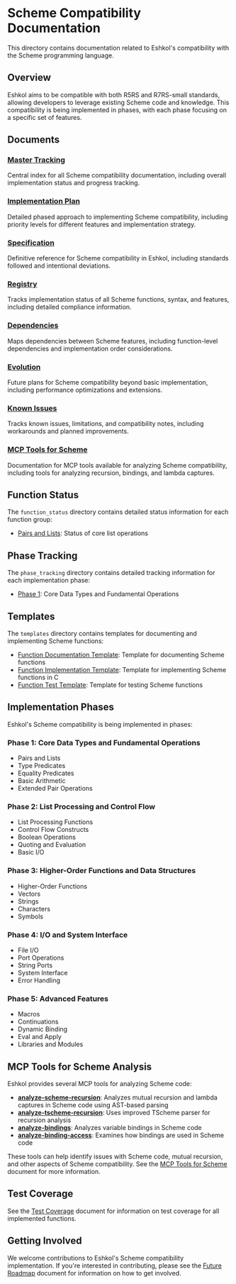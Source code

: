 # Scheme Compatibility Documentation

This directory contains documentation related to Eshkol's compatibility with the Scheme programming language.

## Overview

Eshkol aims to be compatible with both R5RS and R7RS-small standards, allowing developers to leverage existing Scheme code and knowledge. This compatibility is being implemented in phases, with each phase focusing on a specific set of features.

## Documents

### [Master Tracking](MASTER_TRACKING.md)
Central index for all Scheme compatibility documentation, including overall implementation status and progress tracking.

### [Implementation Plan](IMPLEMENTATION_PLAN.md)
Detailed phased approach to implementing Scheme compatibility, including priority levels for different features and implementation strategy.

### [Specification](SPECIFICATION.md)
Definitive reference for Scheme compatibility in Eshkol, including standards followed and intentional deviations.

### [Registry](REGISTRY.md)
Tracks implementation status of all Scheme functions, syntax, and features, including detailed compliance information.

### [Dependencies](DEPENDENCIES.md)
Maps dependencies between Scheme features, including function-level dependencies and implementation order considerations.

### [Evolution](EVOLUTION.md)
Future plans for Scheme compatibility beyond basic implementation, including performance optimizations and extensions.

### [Known Issues](KNOWN_ISSUES.md)
Tracks known issues, limitations, and compatibility notes, including workarounds and planned improvements.

### [MCP Tools for Scheme](MCP_TOOLS_FOR_SCHEME.md)
Documentation for MCP tools available for analyzing Scheme compatibility, including tools for analyzing recursion, bindings, and lambda captures.

## Function Status

The `function_status` directory contains detailed status information for each function group:

- [Pairs and Lists](function_status/pairs_and_lists.md): Status of core list operations

## Phase Tracking

The `phase_tracking` directory contains detailed tracking information for each implementation phase:

- [Phase 1](phase_tracking/phase1.md): Core Data Types and Fundamental Operations

## Templates

The `templates` directory contains templates for documenting and implementing Scheme functions:

- [Function Documentation Template](templates/function_documentation_template.md): Template for documenting Scheme functions
- [Function Implementation Template](templates/function_implementation_template.c): Template for implementing Scheme functions in C
- [Function Test Template](templates/function_test_template.c): Template for testing Scheme functions

## Implementation Phases

Eshkol's Scheme compatibility is being implemented in phases:

### Phase 1: Core Data Types and Fundamental Operations
- Pairs and Lists
- Type Predicates
- Equality Predicates
- Basic Arithmetic
- Extended Pair Operations

### Phase 2: List Processing and Control Flow
- List Processing Functions
- Control Flow Constructs
- Boolean Operations
- Quoting and Evaluation
- Basic I/O

### Phase 3: Higher-Order Functions and Data Structures
- Higher-Order Functions
- Vectors
- Strings
- Characters
- Symbols

### Phase 4: I/O and System Interface
- File I/O
- Port Operations
- String Ports
- System Interface
- Error Handling

### Phase 5: Advanced Features
- Macros
- Continuations
- Dynamic Binding
- Eval and Apply
- Libraries and Modules

## MCP Tools for Scheme Analysis

Eshkol provides several MCP tools for analyzing Scheme code:

- **[analyze-scheme-recursion](MCP_TOOLS_FOR_SCHEME.md#analyze-scheme-recursion)**: Analyzes mutual recursion and lambda captures in Scheme code using AST-based parsing
- **[analyze-tscheme-recursion](MCP_TOOLS_FOR_SCHEME.md#analyze-tscheme-recursion)**: Uses improved TScheme parser for recursion analysis
- **[analyze-bindings](MCP_TOOLS_FOR_SCHEME.md#analyze-bindings)**: Analyzes variable bindings in Scheme code
- **[analyze-binding-access](MCP_TOOLS_FOR_SCHEME.md#analyze-binding-access)**: Examines how bindings are used in Scheme code

These tools can help identify issues with Scheme code, mutual recursion, and other aspects of Scheme compatibility. See the [MCP Tools for Scheme](MCP_TOOLS_FOR_SCHEME.md) document for more information.

## Test Coverage

See the [Test Coverage](test_coverage.md) document for information on test coverage for all implemented functions.

## Getting Involved

We welcome contributions to Eshkol's Scheme compatibility implementation. If you're interested in contributing, please see the [Future Roadmap](../vision/FUTURE_ROADMAP.md) document for information on how to get involved.
